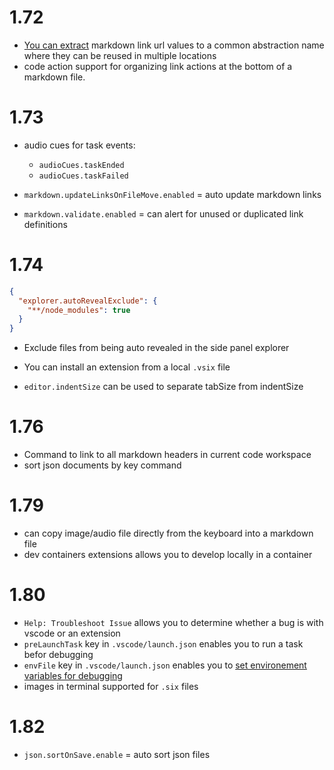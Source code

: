 # 1.72

- [You can extract](https://code.visualstudio.com/updates/v1_72#_extract-to-link-definition-for-markdown) markdown link url values to a common abstraction name where they can be reused in multiple locations
- code action support for organizing link actions at the bottom of a markdown file.

# 1.73
- audio cues for task events:
  - ```audioCues.taskEnded``` 
  - ```audioCues.taskFailed```

- ```markdown.updateLinksOnFileMove.enabled``` = auto update markdown links

- ```markdown.validate.enabled``` = can alert for unused or duplicated link definitions



# 1.74
```json
{
  "explorer.autoRevealExclude": {
    "**/node_modules": true
  }
}

```
- Exclude files from being auto revealed in the side panel explorer
- You can install an extension from a local ```.vsix``` file

- ```editor.indentSize``` can be used to separate tabSize from indentSize


# 1.76
- Command to link to all markdown headers in current code workspace
- sort json documents by key command


# 1.79
- can copy image/audio file directly from the keyboard into a markdown file
- dev containers extensions allows you to develop locally in a container

# 1.80
- ```Help: Troubleshoot Issue``` allows you to determine whether a bug is with vscode or an extension
- ```preLaunchTask``` key in ```.vscode/launch.json``` enables you to run a task befor debugging
- ```envFile``` key in ```.vscode/launch.json``` enables you to [set environement variables for debugging](https://code.visualstudio.com/docs/python/environments#_environment-variables)
- images in terminal supported for ```.six``` files

# 1.82
- ```json.sortOnSave.enable``` = auto sort json files